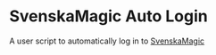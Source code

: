 # SvenskaMagic Auto Login #

A user script to automatically log in to [SvenskaMagic][1]

[1]: http://www.svenskamagic.com

